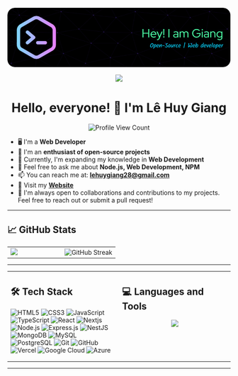 [![MainHeader](./images/header-image.png)](https://github.com/lehuygiang28)

<p>
<p align="center"><img src="https://readme-typing-svg.herokuapp.com/?font=Mitr&color=A13B3B&size=20&center=true&vCenter=true&lines=Welcome+to+my+Profile!;I'm+eager+to+learn+and+grow;Wishing+you+a+fantastic+day+ahead!"></p></p>

<h1 align="center">Hello, everyone! 👋 I'm Lê Huy Giang</h1>
<p align="center">
  <img src="https://komarev.com/ghpvc/?username=lehuygiang28&color=blueviolet" alt="Profile View Count">
</p>

- 🖥️ I'm a **Web Developer**
- 🌱 I'm an **enthusiast of open-source projects**
- 🔭 Currently, I'm expanding my knowledge in **Web Development**
- 💬 Feel free to ask me about **Node.js, Web Development, NPM**
- 📫 You can reach me at: **lehuygiang28@gmail.com**
- 📌 Visit my **[Website](https://giaang.id.vn)**
- 🤝 I'm always open to collaborations and contributions to my projects. Feel free to reach out or submit a pull request!

---

## 📈 GitHub Stats

<table width="100%">
    <tr>
        <td width="50%">
            <img width="100%" src="https://giaang-github-readme-stats.vercel.app/api?username=lehuygiang28&show_icons=true&theme=tokyonight&hide_border=true&show=reviews" />
        </td>
        <td width="50%">
            <img width="100%" src="https://giaang-github-readme-streak-stats.vercel.app?user=lehuygiang28&theme=tokyonight&hide_border=true&date_format=j%2Fn%5B%2FY%5D" alt="GitHub Streak" />
        </td>
    </tr>
</table>

---

<table width="100%">
    <tr>
        <td width="50%" valign="top">
            
## 🛠️ Tech Stack

![HTML5](https://img.shields.io/badge/-HTML5-E34F26?style=flat&logo=HTML5&logoColor=white) ![CSS3](https://img.shields.io/badge/-CSS3-1572B6?style=flat&logo=CSS3&logoColor=white) ![JavaScript](https://img.shields.io/badge/-JavaScript-black?style=flat&logo=javascript) ![TypeScript](https://img.shields.io/badge/-TypeScript-black?style=flat&logo=typescript) ![React](https://img.shields.io/badge/-React-black?style=flat&logo=react) ![Nextjs](https://img.shields.io/badge/next.js-000000?style=flat&logo=nextdotjs&logoColor=white) ![Node.js](https://img.shields.io/badge/-Node.js-black?style=flat&logo=node.js) ![Express.js](https://img.shields.io/badge/-Express.js-black?style=flat&logo=express) ![NestJS](https://img.shields.io/badge/-NestJS-black?style=flat&logo=nestjs) ![MongoDB](https://img.shields.io/badge/-MongoDB-black?style=flat&logo=mongodb) ![MySQL](https://img.shields.io/badge/-MySQL-black?style=flat&logo=mysql) ![PostgreSQL](https://img.shields.io/badge/-PostgreSQL-336791?style=flat&logo=postgresql) ![Git](https://img.shields.io/badge/-Git-black?style=flat&logo=git) ![GitHub](https://img.shields.io/badge/-GitHub-181717?style=flat&logo=github) ![Vercel](https://img.shields.io/badge/-Vercel-black?style=flat&logo=vercel) ![Google Cloud](https://img.shields.io/badge/-Google%20Cloud-black?style=flat&logo=google-cloud) ![Azure](https://img.shields.io/badge/-Azure-black?style=flat&logo=microsoft-azure)

</td>
<td width="50%" valign="top">

## 💻 Languages and Tools

<p align="center">
        <img src="https://giaang-github-readme-stats.vercel.app/api/top-langs/?username=lehuygiang28&layout=compact&hide_border=true&theme=tokyonight&cache_seconds=86400&hide=html,css,scss,handlebars" />
</p>

</td>
</tr>
</table>

---
